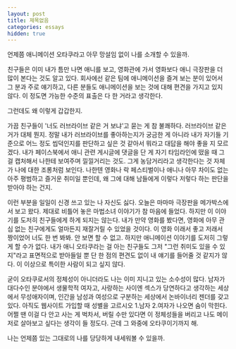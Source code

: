 ```yaml
---
layout: post
title: 제목없음
categories: essays
hidden: true
---
```


언제쯤 애니메이션 오타쿠라고 아무 망설임 없이 나를 소개할 수 있을까.

친구들은 이미 내가 틈만 나면 애니를 보고, 영화관에 가서 영화보다 애니 극장판을 더 많이 본다는 것도 알고 있다. 회사에선 같은 팀에 애니메이션을 즐겨 보는 분이 있어서 그 분과 주로 얘기하고, 다른 분들도 애니메이션을 보는 것에 대해 편견을 가지고 있지 않다. 이 정도면 가능한 수준의 표출은 다 한 거라고 생각한다.

그런데도 왜 이렇게 갑갑한지.

가끔 친구들이 '너도 러브라이브 같은 거 보냐'고 묻는 게 참 불쾌하다. 러브라이브 같은 거가 대체 뭔지. 정말 내가 러브라이브를 좋아하는지가 궁금한 게 아니라 내가 자기들 기준으로 어느 정도 씹덕인지를 판단하고 싶은 것 같아서 뭐라고 대답을 해야 좋을 지 모르겠다. 내가 페이스북에서 애니 관련 게시글에 댓글을 단 게 자기 타임라인에 떴을 때 그걸 캡처해서 나한테 보여주며 낄낄거리는 것도. 그게 농담거리라고 생각한다는 것 자체가 나에 대한 조롱처럼 보인다. 나한텐 영화나 락 페스티벌이나 애니나 아무 차이도 없는 아주 평범하고 즐거운 취미일 뿐인데, 왜 그에 대해 남들에게 이렇다 저렇다 하는 판단을 받아야 하는 건지.

이런 부분을 일일이 신경 쓰고 있는 나 자신도 싫다. 오늘은 마마마 극장판을 메가박스에서 보고 왔다. 제대로 비틀어 놓은 마법소녀 이야기가 참 마음에 들었다. 하지만 이 이야기를 도저히 친구들에게 하게 되지는 않는다. 내가 만약 영화를 봤다면, 영화에 아무 관심 없는 친구에게도 얼마든지 재잘거릴 수 있었을 것이다. 이 영화 이래서 좋고 저래서 짱이었어 너도 한 번 봐봐. 안 보면 할 수 없고. 하지만 애니메이션 이야기를 도저히 그렇게 할 수가 없다. 내가 애니 오타쿠라는 걸 아는 친구들도 그저 "그런 취미도 있을 수 있지"라고 표면적으로 받아들일 뿐 단 한 점의 편견도 없이 내 얘기를 들어줄 것 같지가 않다. 이 이상으로 특이한 사람이 되고 싶지 않다.

굳이 오타쿠로서의 정체성이 아니더라도 나는 이미 지니고 있는 소수성이 많다. 남자가 대다수인 분야에서 생물학적 여자고, 사랑하는 사이엔 섹스가 당연하다고 생각하는 세상에서 무성애자이며, 인간을 남성과 여성으로 구분하는 세상에서 논바이너리 젠더를 갖고 있다. 아직도 웹사이트 가입할 때 성별을 고르시오 1.남자 2.여자가 나오면 숨이 막힌다. 어쩔 땐 이걸 다 안고 사는 게 벅차서, 버릴 수만 있다면 이 정체성들을 버리고 나도 메이저로 살아보고 싶다는 생각이 들 정도다. 근데 그 와중에 오타쿠이기까지 해.

나는 언제쯤 있는 그대로의 나를 당당하게 내세워볼 수 있을까.
